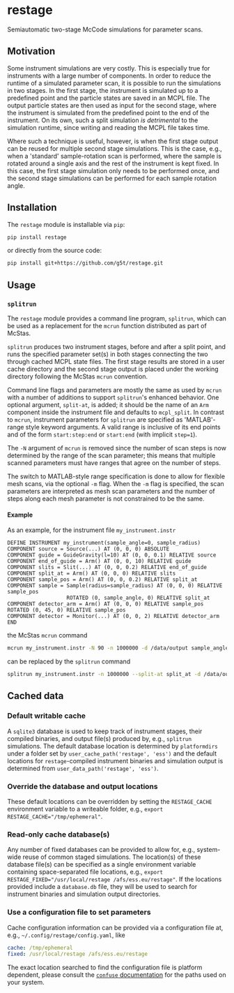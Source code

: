 # restage
Semiautomatic two-stage McCode simulations for parameter scans.

## Motivation
Some instrument simulations are very costly. 
This is especially true for instruments with a large number of components. 
In order to reduce the runtime of a simulated parameter scan, it is possible to run the simulations in two stages.
In the first stage, the instrument is simulated up to a predefined point and the particle states are saved in an MCPL file. 
The output particle states are then used as input for the second stage, 
where the instrument is simulated from the predefined point to the end of the instrument.
On its own, such a split simulation *is detrimental* to the simulation runtime, 
since writing and reading the MCPL file takes time.

Where such a technique is useful, however, is when the first stage output can be reused 
for multiple second stage simulations.
This is the case, e.g., when a 'standard' sample-rotation scan is performed, 
where the sample is rotated around a single axis and the rest of the instrument is kept fixed.
In this case, the first stage simulation only needs to be performed once,
and the second stage simulations can be performed for each sample rotation angle.

## Installation
The `restage` module is installable via `pip`:
```bash
pip install restage
```

or directly from the source code:
```bash
pip install git+https://github.com/g5t/restage.git
```

## Usage

### `splitrun`
The `restage` module provides a command line program, `splitrun`, which
can be used as a replacement for the `mcrun` function distributed as part of McStas.

`splitrun` produces two instrument stages, before and after a split point, and runs
the specified parameter set(s) in both stages connecting the two through cached MCPL
state files.
The first stage results are stored in a user cache directory and the second stage output
is placed under the working directory following the McStas `mcrun` convention.

Command line flags and parameters are mostly the same as used by `mcrun` with a number
of additions to support `splitrun`'s enhanced behavior.
One optional argument, `split-at`, is added; it should be the name of
an `Arm` component inside the instrument file and defaults to `mcpl_split`.
In contrast to `mcrun`, instrument parameters for `splitrun` are specified as 'MATLAB'-range style keyword arguments.
A valid range is inclusive of its end points and of the form `start:step:end` or `start:end` (with implicit `step=1`).

The `-N` argument of `mcrun` is removed since the number of scan steps is now determined by the range
of the scan parameter; this means that multiple scanned parameters must have ranges that agree on the number of steps.

The switch to MATLAB-style range specification is done to allow for flexible mesh scans, via the optional `-m` flag.
When the `-m` flag is specified, the scan parameters are interpreted as mesh scan parameters and the number of steps
along each mesh parameter is not constrained to be the same.

#### Example

As an example, for the instrument file `my_instrument.instr`
```
DEFINE INSTRUMENT my_instrument(sample_angle=0, sample_radius)
COMPONENT source = Source(...) AT (0, 0, 0) ABSOLUTE
COMPONENT guide = GuideGravity(l=10) AT (0, 0, 0.1) RELATIVE source
COMPONENT end_of_guide = Arm() AT (0, 0, 10) RELATIVE guide
COMPONENT slits = Slit(...) AT (0, 0, 0.2) RELATIVE end_of_guide
COMPONENT split_at = Arm() AT (0, 0, 0) RELATIVE slits
COMPONENT sample_pos = Arm() AT (0, 0, 0.2) RELATIVE split_at
COMPONENT sample = Sample(radius=sample_radius) AT (0, 0, 0) RELATIVE sample_pos 
                   ROTATED (0, sample_angle, 0) RELATIVE split_at
COMPONENT detector_arm = Arm() AT (0, 0, 0) RELATIVE sample_pos ROTATED (0, 45, 0) RELATIVE sample_pos
COMPONENT detector = Monitor(...) AT (0, 0, 2) RELATIVE detector_arm
END
```

the McStas `mcrun` command
```bash
mcrun my_instrument.instr -N 90 -n 1000000 -d /data/output sample_angle=1,90 sample_radius=10.0
```
can be replaced by the `splitrun` command
```bash
splitrun my_instrument.instr -n 1000000 --split-at split_at -d /data/output sample_angle=1:90 sample_radius=10.0
```



## Cached data
### Default writable cache
A `sqlite3` database is used to keep track of instrument stages, their compiled
binaries, and output file(s) produced by, e.g., `splitrun` simulations.
The default database location is determined by `platformdirs` under a folder
set by `user_cache_path('restage', 'ess')` and the default locations for 
`restage`-compiled instrument binaries and simulation output is determined from
`user_data_path('restage', 'ess')`.

### Override the database and output locations
These default locations can be overridden by setting the `RESTAGE_CACHE` environment
variable to a writeable folder, e.g., `export RESTAGE_CACHE="/tmp/ephemeral"`.

### Read-only cache database(s)
Any number of fixed databases can be provided to allow for, e.g., system-wide reuse
of common staged simulations.
The location(s) of these database file(s) can be specified as a single
environment variable containing space-separated file locations, e.g.,
`export RESTAGE_FIXED="/usr/local/restage /afs/ess.eu/restage"`.
If the locations provided include a `database.db` file, they will be used to search
for instrument binaries and simulation output directories.

### Use a configuration file to set parameters
Cache configuration information can be provided via a configuration file at, 
e.g., `~/.config/restage/config.yaml`, like
```yaml
cache: /tmp/ephemeral
fixed: /usr/local/restage /afs/ess.eu/restage
```
The exact location searched to find the configuration file is platform dependent,
please consult the [`confuse` documentation](https://confuse.readthedocs.io/en/latest/usage.html)
for the paths used on your system.